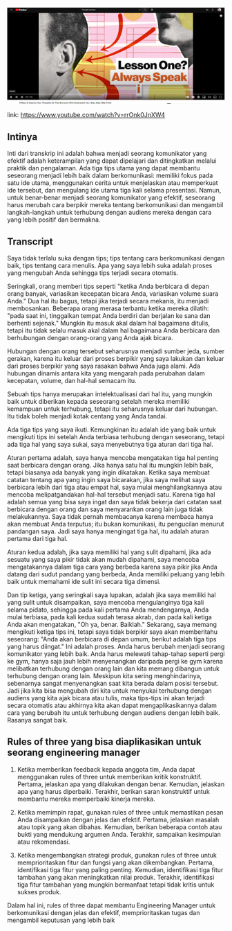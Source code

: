 
![youtube](assets/20230427002651.png)

link: <https://www.youtube.com/watch?v=rrOnk0JnXW4>

## Intinya

Inti dari transkrip ini adalah bahwa menjadi seorang komunikator yang efektif adalah keterampilan yang dapat dipelajari dan ditingkatkan melalui praktik dan pengalaman. Ada tiga tips utama yang dapat membantu seseorang menjadi lebih baik dalam berkomunikasi: memiliki fokus pada satu ide utama, menggunakan cerita untuk menjelaskan atau memperkuat ide tersebut, dan mengulang ide utama tiga kali selama presentasi. Namun, untuk benar-benar menjadi seorang komunikator yang efektif, seseorang harus merubah cara berpikir mereka tentang berkomunikasi dan mengambil langkah-langkah untuk terhubung dengan audiens mereka dengan cara yang lebih positif dan bermakna.

## Transcript

Saya tidak terlalu suka dengan tips; tips tentang cara berkomunikasi dengan baik, tips tentang cara menulis. Apa yang saya lebih suka adalah proses yang mengubah Anda sehingga tips terjadi secara otomatis.

Seringkali, orang memberi tips seperti "ketika Anda berbicara di depan orang banyak, variasikan kecepatan bicara Anda, variasikan volume suara Anda." Dua hal itu bagus, tetapi jika terjadi secara mekanis, itu menjadi membosankan. Beberapa orang merasa terbantu ketika mereka dilatih: "pada saat ini, tinggalkan tempat Anda berdiri dan berjalan ke sana dan berhenti sejenak." Mungkin itu masuk akal dalam hal bagaimana ditulis, tetapi itu tidak selalu masuk akal dalam hal bagaimana Anda berbicara dan berhubungan dengan orang-orang yang Anda ajak bicara.

Hubungan dengan orang tersebut seharusnya menjadi sumber jeda, sumber gerakan, karena itu keluar dari proses berpikir yang saya lakukan dan keluar dari proses berpikir yang saya rasakan bahwa Anda juga alami. Ada hubungan dinamis antara kita yang mengarah pada perubahan dalam kecepatan, volume, dan hal-hal semacam itu.

Sebuah tips hanya merupakan intelektualisasi dari hal itu, yang mungkin baik untuk diberikan kepada seseorang setelah mereka memiliki kemampuan untuk terhubung, tetapi itu seharusnya keluar dari hubungan. Itu tidak boleh menjadi kotak centang yang Anda tandai.

Ada tiga tips yang saya ikuti. Kemungkinan itu adalah ide yang baik untuk mengikuti tips ini setelah Anda terbiasa terhubung dengan seseorang, tetapi ada tiga hal yang saya sukai, saya menyebutnya tiga aturan dari tiga hal.

Aturan pertama adalah, saya hanya mencoba mengatakan tiga hal penting saat berbicara dengan orang. Jika hanya satu hal itu mungkin lebih baik, tetapi biasanya ada banyak yang ingin dikatakan. Ketika saya membuat catatan tentang apa yang ingin saya bicarakan, jika saya melihat saya berbicara lebih dari tiga atau empat hal, saya mulai menghilangkannya atau mencoba melipatgandakan hal-hal tersebut menjadi satu. Karena tiga hal adalah semua yang bisa saya ingat dan saya tidak bekerja dari catatan saat berbicara dengan orang dan saya menyarankan orang lain juga tidak melakukannya. Saya tidak pernah membacanya karena membaca hanya akan membuat Anda terputus; itu bukan komunikasi, itu pengucilan menurut pandangan saya. Jadi saya hanya mengingat tiga hal, itu adalah aturan pertama dari tiga hal.

Aturan kedua adalah, jika saya memiliki hal yang sulit dipahami, jika ada sesuatu yang saya pikir tidak akan mudah dipahami, saya mencoba mengatakannya dalam tiga cara yang berbeda karena saya pikir jika Anda datang dari sudut pandang yang berbeda, Anda memiliki peluang yang lebih baik untuk memahami ide sulit ini secara tiga dimensi.

Dan tip ketiga, yang seringkali saya lupakan, adalah jika saya memiliki hal yang sulit untuk disampaikan, saya mencoba mengulanginya tiga kali selama pidato, sehingga pada kali pertama Anda mendengarnya, Anda mulai terbiasa, pada kali kedua sudah terasa akrab, dan pada kali ketiga Anda akan mengatakan, "Oh ya, benar. Baiklah." Sekarang, saya memang mengikuti ketiga tips ini, tetapi saya tidak berpikir saya akan memberitahu seseorang: "Anda akan berbicara di depan umum, berikut adalah tiga tips yang harus diingat." Ini adalah proses. Anda harus berubah menjadi seorang komunikator yang lebih baik. Anda harus melewati tahap-tahap seperti pergi ke gym, hanya saja jauh lebih menyenangkan daripada pergi ke gym karena melibatkan terhubung dengan orang lain dan kita memang dibangun untuk terhubung dengan orang lain. Meskipun kita sering menghindarinya, sebenarnya sangat menyenangkan saat kita berada dalam posisi tersebut. Jadi jika kita bisa mengubah diri kita untuk menyukai terhubung dengan audiens yang kita ajak bicara atau tulis, maka tips-tips ini akan terjadi secara otomatis atau akhirnya kita akan dapat mengaplikasikannya dalam cara yang berubah itu untuk terhubung dengan audiens dengan lebih baik. Rasanya sangat baik.

## Rules of three yang bisa diaplikasikan untuk seorang engineering manager

1. Ketika memberikan feedback kepada anggota tim, Anda dapat menggunakan rules of three untuk memberikan kritik konstruktif. Pertama, jelaskan apa yang dilakukan dengan benar. Kemudian, jelaskan apa yang harus diperbaiki. Terakhir, berikan saran konstruktif untuk membantu mereka memperbaiki kinerja mereka.

2. Ketika memimpin rapat, gunakan rules of three untuk memastikan pesan Anda disampaikan dengan jelas dan efektif. Pertama, jelaskan masalah atau topik yang akan dibahas. Kemudian, berikan beberapa contoh atau bukti yang mendukung argumen Anda. Terakhir, sampaikan kesimpulan atau rekomendasi.

3. Ketika mengembangkan strategi produk, gunakan rules of three untuk memprioritaskan fitur dan fungsi yang akan dikembangkan. Pertama, identifikasi tiga fitur yang paling penting. Kemudian, identifikasi tiga fitur tambahan yang akan meningkatkan nilai produk. Terakhir, identifikasi tiga fitur tambahan yang mungkin bermanfaat tetapi tidak kritis untuk sukses produk.

Dalam hal ini, rules of three dapat membantu Engineering Manager untuk berkomunikasi dengan jelas dan efektif, memprioritaskan tugas dan mengambil keputusan yang lebih baik